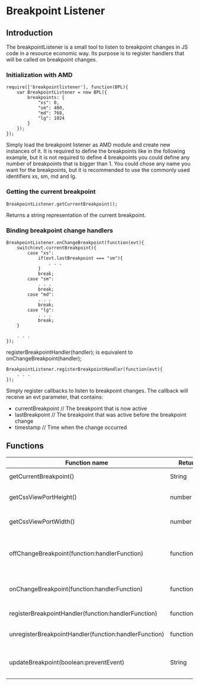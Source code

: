 Breakpoint Listener
===================

Introduction
------------

The breakpointListener is a small tool to listen to breakpoint changes in JS code in a resource economic way. Its 
purpose is to register handlers that will be called on breakpoint changes.

### Initialization with AMD

	require(['breakpointlistener'], function(BPL){
		var BreakpointListener = new BPL({
			breakpoints: {
				"xs": 0,
				"sm": 480,
				"md": 768,
				"lg": 1024
			}
		});
	});
	
Simply load the breakpoint listener as AMD module and create new instances of it. It is required to define the 
breakpoints like in the following example, but it is not required to define 4 breakpoints you could define any number of 
breakpoints that is bigger than 1. You could chose any name you want for the breakpoints, but it is recommended to use
the commonly used identifiers xs, sm, md and lg.

### Getting the current breakpoint
	
	BreakpointListener.getCurrentBreakpoint();

Returns a string representation of the current breakpoint. 


### Binding breakpoint change handlers

	BreakpointListener.onChangeBreakpoint(function(evt){
		switch(evt.currentBreakpoint){
			case "xs":
				if(evt.lastBreakpoint === "sm"){
					. . .
				}
				break;
			case "sm":
				. . .
				break;
			case "md":
				. . .
				break;
			case "lg":
				. . .
				break;
		}
		
		. . .
	});

registerBreakpointHandler(handler); is equivalent to onChangeBreakpoint(handler);

	BreakpointListener.registerBreakpointHandler(function(evt){
		. . .
	});

Simply register callbacks to listen to breakpoint changes. The callback will receive an evt parameter, that contains:
- currentBreakpoint	// The breakpoint that is now active
- lastBreakpoint	// The breakpoint that was active before the breakpoint change
- timestamp			// Time when the change occurred

Functions
---------

Function name | Return value | Description
--------- | ------------ | -----------
getCurrentBreakpoint() | String | Returns the current breakpoint. Possible values are: 'xs', 'sm', 'md', 'lg'
getCssViewPortHeight() | number | Returns the height of the viewport. This value corresponds to the height value that is used in css media queries.
getCssViewPortWidth() | number | Returns the width of the viewport. This value corresponds to the width value that is used in css media queries. 
offChangeBreakpoint(function:handlerFunction) | function/undefined | Same as unregisterBreakpointHandler(function:handlerFunction). Unbinds the given handler from the onChangeBreakpoint event and returns it, if it was bound before. 
onChangeBreakpoint(function:handlerFunction) | function | Same as registerBreakpointHandler(function:handlerFunction). Binds the given handler to the onChangeBreakpoint event and returns it. 
registerBreakpointHandler(function:handlerFunction) | function | Binds the given handler to the onChangeBreakpoint event and returns it.
unregisterBreakpointHandler(function:handlerFunction) | function/undefined | Unbinds the given handler from the onChangeBreakpoint event and returns it, if it was bound before.
updateBreakpoint(boolean:preventEvent) | String | Forces the breakpoint handler to update the breakpoint value and and to trigger the onChangeBreakpoint event if the breakpoint changed and if the given preventEvent argument is false.
	